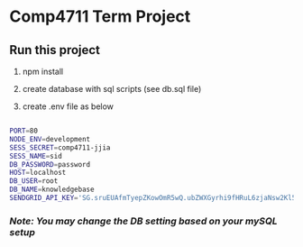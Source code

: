 # Comp4711 Term Project

## Run this project

1. npm install

2. create database with sql scripts (see db.sql file)

3. create .env file as below

```sh

PORT=80
NODE_ENV=development
SESS_SECRET=comp4711-jjia
SESS_NAME=sid
DB_PASSWORD=password
HOST=localhost
DB_USER=root
DB_NAME=knowledgebase
SENDGRID_API_KEY='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'

```

### _Note: You may change the DB setting based on your mySQL setup_
